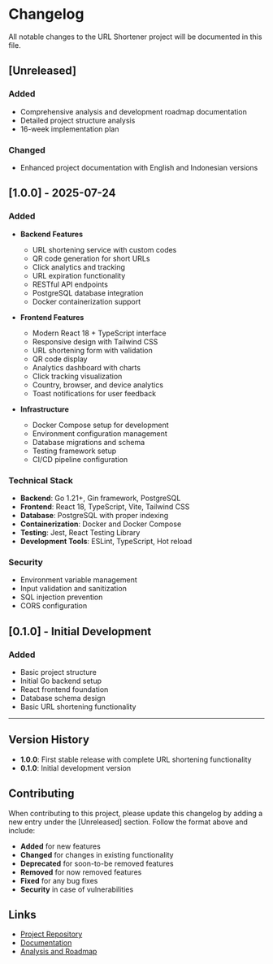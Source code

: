 # Changelog

All notable changes to the URL Shortener project will be documented in this file.

## [Unreleased]

### Added
- Comprehensive analysis and development roadmap documentation
- Detailed project structure analysis
- 16-week implementation plan

### Changed
- Enhanced project documentation with English and Indonesian versions

## [1.0.0] - 2025-07-24

### Added
- **Backend Features**
  - URL shortening service with custom codes
  - QR code generation for short URLs
  - Click analytics and tracking
  - URL expiration functionality
  - RESTful API endpoints
  - PostgreSQL database integration
  - Docker containerization support

- **Frontend Features**
  - Modern React 18 + TypeScript interface
  - Responsive design with Tailwind CSS
  - URL shortening form with validation
  - QR code display
  - Analytics dashboard with charts
  - Click tracking visualization
  - Country, browser, and device analytics
  - Toast notifications for user feedback

- **Infrastructure**
  - Docker Compose setup for development
  - Environment configuration management
  - Database migrations and schema
  - Testing framework setup
  - CI/CD pipeline configuration

### Technical Stack
- **Backend**: Go 1.21+, Gin framework, PostgreSQL
- **Frontend**: React 18, TypeScript, Vite, Tailwind CSS
- **Database**: PostgreSQL with proper indexing
- **Containerization**: Docker and Docker Compose
- **Testing**: Jest, React Testing Library
- **Development Tools**: ESLint, TypeScript, Hot reload

### Security
- Environment variable management
- Input validation and sanitization
- SQL injection prevention
- CORS configuration

## [0.1.0] - Initial Development

### Added
- Basic project structure
- Initial Go backend setup
- React frontend foundation
- Database schema design
- Basic URL shortening functionality

---

## Version History

- **1.0.0**: First stable release with complete URL shortening functionality
- **0.1.0**: Initial development version

## Contributing

When contributing to this project, please update this changelog by adding a new entry under the [Unreleased] section. Follow the format above and include:

- **Added** for new features
- **Changed** for changes in existing functionality
- **Deprecated** for soon-to-be removed features
- **Removed** for now removed features
- **Fixed** for any bug fixes
- **Security** in case of vulnerabilities

## Links

- [Project Repository](https://github.com/IhSAaaa/url-shortener)
- [Documentation](./README.md)
- [Analysis and Roadmap](./ANALYSIS_AND_ROADMAP_EN.md)